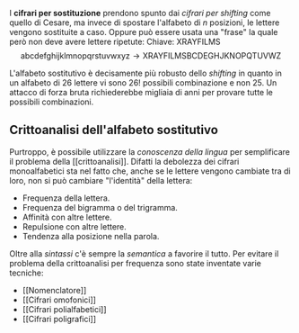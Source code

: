 I **cifrari per sostituzione** prendono spunto dai *cifrari per shifting* come quello di Cesare, ma invece di spostare l'alfabeto di $n$ posizioni, le lettere vengono sostituite a caso.
Oppure può essere usata una "frase" la quale però non deve avere lettere ripetute: $\text{Chiave: XRAYFILMS}$
$$\text{abcdefghijklmnopqrstuvwxyz}\rightarrow\text{XRAYFILMSBCDEGHJKNOPQTUVWZ}$$

L'alfabeto sostitutivo è decisamente più robusto dello *shifting* in quanto in un alfabeto di 26 lettere vi sono $26!$ possibili combinazione e non $25$.
Un attacco di forza bruta richiederebbe migliaia di anni per provare tutte le possibili combinazioni.

## Crittoanalisi dell'alfabeto sostitutivo
Purtroppo, è possibile utilizzare la *conoscenza della lingua* per semplificare il problema della [[crittoanalisi]].
Difatti la debolezza dei cifrari monoalfabetici sta nel fatto che, anche se le lettere vengono cambiate tra di loro, non si può cambiare "l'identità" della lettera:
- Frequenza della lettera.
- Frequenza del bigramma o del trigramma.
- Affinità con altre lettere.
- Repulsione con altre lettere.
- Tendenza alla posizione nella parola.

Oltre alla *sintassi* c'è sempre la *semantica* a favorire il tutto.
Per evitare il problema della crittoanalisi per frequenza sono state inventate varie tecniche:
- [[Nomenclatore]]
- [[Cifrari omofonici]]
- [[Cifrari polialfabetici]]
- [[Cifrari poligrafici]]